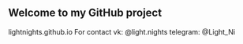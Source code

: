 ## Welcome to my GitHub project
lightnights.github.io
For contact vk: @light.nights
      telegram: @Light_Ni
